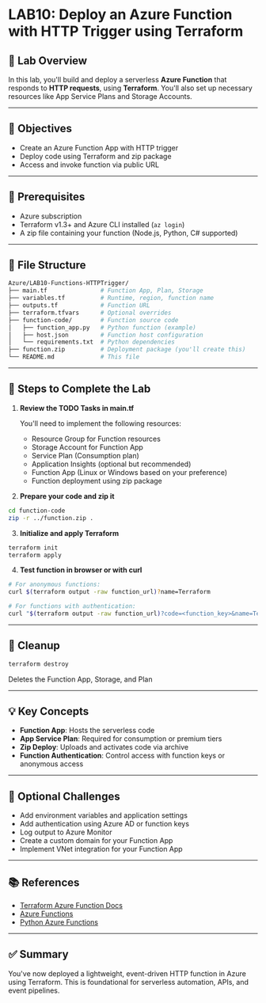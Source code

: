 # LAB10: Deploy an Azure Function with HTTP Trigger using Terraform

## 📝 Lab Overview

In this lab, you'll build and deploy a serverless **Azure Function** that responds to **HTTP requests**, using **Terraform**. You'll also set up necessary resources like App Service Plans and Storage Accounts.

---

## 🎯 Objectives

- Create an Azure Function App with HTTP trigger
- Deploy code using Terraform and zip package
- Access and invoke function via public URL

---

## 🧰 Prerequisites

- Azure subscription
- Terraform v1.3+ and Azure CLI installed (`az login`)
- A zip file containing your function (Node.js, Python, C# supported)

---

## 📁 File Structure

```bash
Azure/LAB10-Functions-HTTPTrigger/
├── main.tf               # Function App, Plan, Storage
├── variables.tf          # Runtime, region, function name
├── outputs.tf            # Function URL
├── terraform.tfvars      # Optional overrides
├── function-code/        # Function source code
│   ├── function_app.py   # Python function (example)
│   ├── host.json         # Function host configuration
│   └── requirements.txt  # Python dependencies
├── function.zip          # Deployment package (you'll create this)
└── README.md             # This file
```

---

## 🚀 Steps to Complete the Lab

1. **Review the TODO Tasks in main.tf**

   You'll need to implement the following resources:
   - Resource Group for Function resources
   - Storage Account for Function App
   - Service Plan (Consumption plan)
   - Application Insights (optional but recommended)
   - Function App (Linux or Windows based on your preference)
   - Function deployment using zip package

2. **Prepare your code and zip it**
```bash
cd function-code
zip -r ../function.zip .
```

3. **Initialize and apply Terraform**
```bash
terraform init
terraform apply
```

4. **Test function in browser or with curl**
```bash
# For anonymous functions:
curl $(terraform output -raw function_url)?name=Terraform

# For functions with authentication:
curl "$(terraform output -raw function_url)?code=<function_key>&name=Terraform"
```

---

## 🧼 Cleanup

```bash
terraform destroy
```
Deletes the Function App, Storage, and Plan

---

## 💡 Key Concepts

- **Function App**: Hosts the serverless code
- **App Service Plan**: Required for consumption or premium tiers
- **Zip Deploy**: Uploads and activates code via archive
- **Function Authentication**: Control access with function keys or anonymous access

---

## 🧪 Optional Challenges

- Add environment variables and application settings
- Add authentication using Azure AD or function keys
- Log output to Azure Monitor
- Create a custom domain for your Function App
- Implement VNet integration for your Function App

---

## 📚 References

- [Terraform Azure Function Docs](https://registry.terraform.io/providers/hashicorp/azurerm/latest/docs/resources/function_app)
- [Azure Functions](https://learn.microsoft.com/en-us/azure/azure-functions/)
- [Python Azure Functions](https://learn.microsoft.com/en-us/azure/azure-functions/functions-reference-python)

---

## ✅ Summary

You've now deployed a lightweight, event-driven HTTP function in Azure using Terraform. This is foundational for serverless automation, APIs, and event pipelines.

